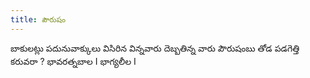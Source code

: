 ```yaml
---
title: పౌరుషం
---
```


బాకులట్లు పదునువాక్కులు విసిరిన 
విన్నవారు దెబ్బతిన్న వారు 
పౌరుషంబు తోడ పడగెత్తి కరువరా ? 
భావరత్నబాల I భాగ్యలీల I